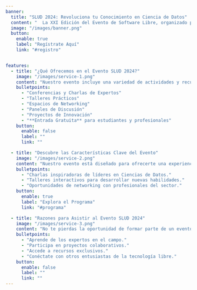 ```yaml
---
banner:
  title: "SLUD 2024: Revoluciona tu Conocimiento en Ciencia de Datos"
  content: "  La XXI Edición del Evento de Software Libre, organizado por el grupo GLUD, se celebra en la Universidad Distrital Francisco José de Caldas en Bogotá, Colombia. Este año nos enfocamos en la Ciencia de Datos y su relación con el software libre. Invitamos a expertos en ciencia de datos con herramientas de código abierto a unirse y compartir sus experiencias."
  image: "/images/banner.png"
  button:
    enable: true
    label: "Regístrate Aquí"
    link: "#registro"


features:
  - title: "¿Qué Ofrecemos en el Evento SLUD 2024?"
    image: "/images/service-1.png"
    content: "Nuestro evento incluye una variedad de actividades y recursos para promover el uso y desarrollo de la tecnología libre y las Ciencias de Datos. Descubre lo que tenemos preparado para ti."
    bulletpoints:
      - "Conferencias y Charlas de Expertos"
      - "Talleres Prácticos"
      - "Espacios de Networking"
      - "Paneles de Discusión"
      - "Proyectos de Innovación"
      - "**Entrada Gratuita** para estudiantes y profesionales"
    button:
      enable: false
      label: ""
      link: ""

  - title: "Descubre las Características Clave del Evento"
    image: "/images/service-2.png"
    content: "Nuestro evento está diseñado para ofrecerte una experiencia educativa y colaborativa. Aquí algunas de las características más destacadas:"
    bulletpoints:
      - "Charlas inspiradoras de líderes en Ciencias de Datos."
      - "Talleres interactivos para desarrollar nuevas habilidades."
      - "Oportunidades de networking con profesionales del sector."
    button:
      enable: true
      label: "Explora el Programa"
      link: "#programa"

  - title: "Razones para Asistir al Evento SLUD 2024"
    image: "/images/service-3.png"
    content: "No te pierdas la oportunidad de formar parte de un evento que promueve el conocimiento y la innovación en Ciencias de Datos y tecnología libre."
    bulletpoints:
      - "Aprende de los expertos en el campo."
      - "Participa en proyectos colaborativos."
      - "Accede a recursos exclusivos."
      - "Conéctate con otros entusiastas de la tecnología libre."
    button:
      enable: false
      label: ""
      link: ""
---
```

